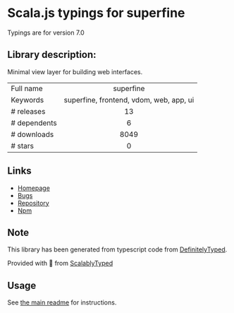 
# Scala.js typings for superfine

Typings are for version 7.0

## Library description:
Minimal view layer for building web interfaces.

|                    |                 |
| ------------------ | :-------------: |
| Full name          | superfine |
| Keywords           | superfine, frontend, vdom, web, app, ui |
| # releases         | 13 |
| # dependents       | 6 |
| # downloads        | 8049 |
| # stars            | 0 |

## Links
- [Homepage](https://github.com/jorgebucaran/superfine)
- [Bugs](https://github.com/jorgebucaran/superfine/issues)
- [Repository](https://github.com/jorgebucaran/superfine)
- [Npm](https://www.npmjs.com/package/superfine)
    


## Note
This library has been generated from typescript code from [DefinitelyTyped](https://definitelytyped.org).

Provided with :purple_heart: from [ScalablyTyped](https://github.com/oyvindberg/ScalablyTyped)

## Usage
See [the main readme](../../readme.md) for instructions.


